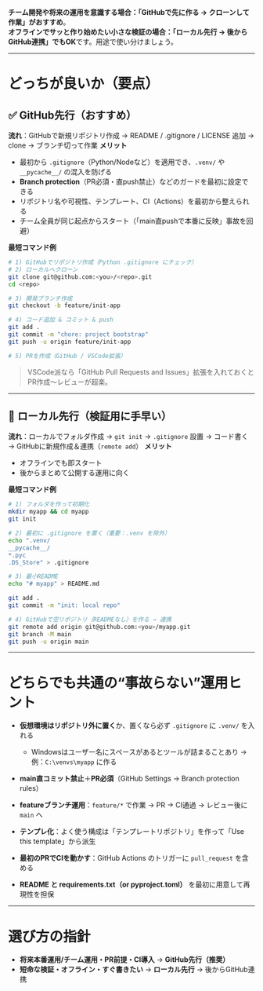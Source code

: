 **チーム開発や将来の運用を意識する場合：「GitHubで先に作る → クローンして作業」がおすすめ**。    
**オフラインでサッと作り始めたい小さな検証の場合：「ローカル先行 → 後からGitHub連携」でもOK**です。用途で使い分けましょう。

---

# どっちが良いか（要点）

## ✅ GitHub先行（おすすめ）

**流れ**：GitHubで新規リポジトリ作成 → README / .gitignore / LICENSE 追加 → clone → ブランチ切って作業
**メリット**

* 最初から `.gitignore`（Python/Nodeなど）を適用でき、`.venv/` や `__pycache__/` の混入を防げる
* **Branch protection**（PR必須・直push禁止）などのガードを最初に設定できる
* リポジトリ名や可視性、テンプレート、CI（Actions）を最初から整えられる
* チーム全員が同じ起点からスタート（「main直pushで本番に反映」事故を回避）

**最短コマンド例**

```bash
# 1) GitHubでリポジトリ作成（Python .gitignore にチェック）
# 2) ローカルへクローン
git clone git@github.com:<you>/<repo>.git
cd <repo>

# 3) 開発ブランチ作成
git checkout -b feature/init-app

# 4) コード追加 & コミット & push
git add .
git commit -m "chore: project bootstrap"
git push -u origin feature/init-app

# 5) PRを作成（GitHub / VSCode拡張）
```

> VSCode派なら「GitHub Pull Requests and Issues」拡張を入れておくとPR作成～レビューが超楽。

---

## 🏃 ローカル先行（検証用に手早い）

**流れ**：ローカルでフォルダ作成 → `git init` → `.gitignore` 設置 → コード書く → GitHubに新規作成＆連携（`remote add`）
**メリット**

* オフラインでも即スタート
* 後からまとめて公開する運用に向く

**最短コマンド例**

```bash
# 1) フォルダを作って初期化
mkdir myapp && cd myapp
git init

# 2) 最初に .gitignore を置く（重要：.venv を除外）
echo ".venv/
__pycache__/
*.pyc
.DS_Store" > .gitignore

# 3) 最小README
echo "# myapp" > README.md

git add .
git commit -m "init: local repo"

# 4) GitHubで空リポジトリ（READMEなし）を作る → 連携
git remote add origin git@github.com:<you>/myapp.git
git branch -M main
git push -u origin main
```

---

# どちらでも共通の“事故らない”運用ヒント

* **仮想環境はリポジトリ外に置く**か、置くなら必ず `.gitignore` に `.venv/` を入れる

  * Windowsはユーザー名にスペースがあるとツールが詰まることあり → 例：`C:\venvs\myapp` に作る
* **main直コミット禁止**＋**PR必須**（GitHub Settings → Branch protection rules）
* **featureブランチ運用**：`feature/*` で作業 → PR → CI通過 → レビュー後に `main` へ
* **テンプレ化**：よく使う構成は「テンプレートリポジトリ」を作って「Use this template」から派生
* **最初のPRでCIを動かす**：GitHub Actions のトリガーに `pull_request` を含める
* **README と requirements.txt（or pyproject.toml）** を最初に用意して再現性を担保

---

# 選び方の指針

* **将来本番運用/チーム運用・PR前提・CI導入** → **GitHub先行（推奨）**
* **短命な検証・オフライン・すぐ書きたい** → **ローカル先行** → 後からGitHub連携

